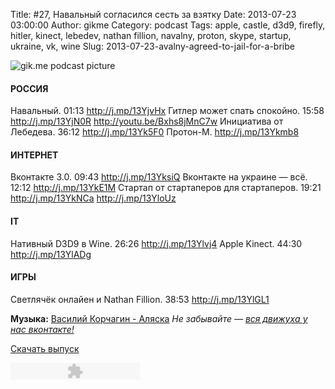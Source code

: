 Title: #27, Навальный согласился сесть за взятку
Date: 2013-07-23 03:00:00
Author: gikme
Category: podcast
Tags: apple, castle, d3d9, firefly, hitler, kinect, lebedev, nathan fillion, navalny, proton, skype, startup, ukraine, vk, wine
Slug: 2013-07-23-avalny-agreed-to-jail-for-a-bribe

![gik.me podcast picture](http://4.bp.blogspot.com/-vkHduIWL52U/Ue6tCx8ErvI/AAAAAAAAL0k/ROlX_l7EBAE/s1600/whB0UMFbVxo.jpg)

#### РОССИЯ

Навальный. 01:13 <http://j.mp/13YjvHx>
Гитлер может спать спокойно. 15:58 <http://j.mp/13YjN0R>
    <http://youtu.be/Bxhs8jMnC7w>
Инициатива от Лебедева. 36:12 <http://j.mp/13Yk5F0>
Протон-М. <http://j.mp/13Ykmb8>

#### ИНТЕРНЕТ

Вконтакте 3.0. 09:43 <http://j.mp/13YksiQ>
Вконтакте на украине — всё. 12:12 <http://j.mp/13YkE1M>
Стартап от стартаперов для стартаперов. 19:21 <http://j.mp/13YkNCa>
    <http://j.mp/13YloUz>

#### IT

Нативный D3D9 в Wine. 26:26 <http://j.mp/13Ylvj4>
Apple Kinect. 44:30 <http://j.mp/13YlADg>

#### ИГРЫ

Светлячёк онлайен и Nathan Fillion. 38:53 <http://j.mp/13YlGL1> 

**Музыка:** [Василий Корчагин - Аляска](http://vk.com/bacc3)
*Не забывайте — [вся движуха у нас вконтакте!](http://vk.com/gikme)*

[Скачать
выпуск](http://static.qnub.ru/gik.me/mp3/s01/00027-navalny-agreed-to-jail-for-a-bribe.mp3)

<embed type="application/x-shockwave-flash" src="http://assets.tumblr.com/swf/audio_player.swf?audio_file=http%3A%2F%2Fstatic.qnub.ru%2Fgik.me%2Fmp3%2Fs01%2F00027-navalny-agreed-to-jail-for-a-bribe.mp3&amp;color=FFFFFF" height="27" width="207" quality="best" wmode="opaque">
</embed>

